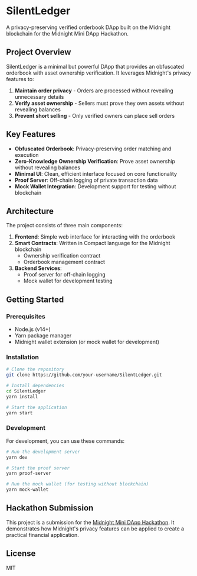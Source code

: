 # SilentLedger

A privacy-preserving verified orderbook DApp built on the Midnight blockchain for the Midnight Mini DApp Hackathon.

## Project Overview

SilentLedger is a minimal but powerful DApp that provides an obfuscated orderbook with asset ownership verification. It leverages Midnight's privacy features to:

1. **Maintain order privacy** - Orders are processed without revealing unnecessary details
2. **Verify asset ownership** - Sellers must prove they own assets without revealing balances
3. **Prevent short selling** - Only verified owners can place sell orders

## Key Features

- **Obfuscated Orderbook**: Privacy-preserving order matching and execution
- **Zero-Knowledge Ownership Verification**: Prove asset ownership without revealing balances
- **Minimal UI**: Clean, efficient interface focused on core functionality
- **Proof Server**: Off-chain logging of private transaction data
- **Mock Wallet Integration**: Development support for testing without blockchain

## Architecture

The project consists of three main components:

1. **Frontend**: Simple web interface for interacting with the orderbook
2. **Smart Contracts**: Written in Compact language for the Midnight blockchain
   - Ownership verification contract
   - Orderbook management contract
3. **Backend Services**: 
   - Proof server for off-chain logging
   - Mock wallet for development testing

## Getting Started

### Prerequisites

- Node.js (v14+)
- Yarn package manager
- Midnight wallet extension (or mock wallet for development)

### Installation

```bash
# Clone the repository
git clone https://github.com/your-username/SilentLedger.git

# Install dependencies
cd SilentLedger
yarn install

# Start the application
yarn start
```

### Development

For development, you can use these commands:

```bash
# Run the development server
yarn dev

# Start the proof server
yarn proof-server

# Run the mock wallet (for testing without blockchain)
yarn mock-wallet
```

## Hackathon Submission

This project is a submission for the [Midnight Mini DApp Hackathon](https://midnight.network/hackathon/midnight-mini-dapp-hackathon). It demonstrates how Midnight's privacy features can be applied to create a practical financial application.

## License

MIT
